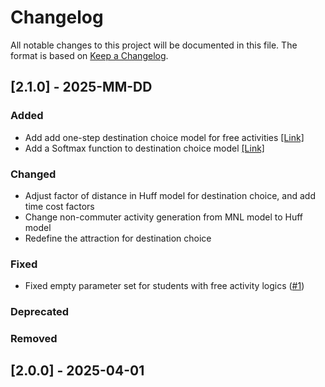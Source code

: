 # Changelog

All notable changes to this project will be documented in this file.
The format is based on [Keep a Changelog](http://keepachangelog.com/en/1.0.0/).

## [2.1.0] - 2025-MM-DD

### Added

- Add add one-step destination choice model for free activities [[Link]](https://github.com/sekilab/Pseudo-PFLOW/blob/e7910843bc16a8e9d7ae550885418b161ff50711/src/pseudo/gen/ActGenerator.java#L303-L354)
- Add a Softmax function to destination choice model [[Link]](https://github.com/sekilab/Pseudo-PFLOW/blob/e7910843bc16a8e9d7ae550885418b161ff50711/src/utils/Softmax.java#L19-L41)

### Changed

- Adjust factor of distance in Huff model for destination choice, and add time cost factors
- Change non-commuter activity generation from MNL model to Huff model
- Redefine the attraction for destination choice

### Fixed

- Fixed empty parameter set for students with free activity logics ([#1](https://github.com))

### Deprecated

### Removed

## [2.0.0] - 2025-04-01

